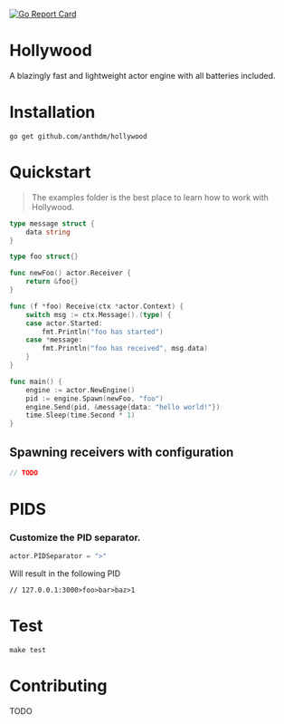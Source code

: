 [![Go Report Card](https://goreportcard.com/badge/github.com/anthdm/hollywood)](https://goreportcard.com/report/github.com/anthdm/hollywood)

# Hollywood

A blazingly fast and lightweight actor engine with all batteries included.

# Installation

```
go get github.com/anthdm/hollywood
```

# Quickstart

> The examples folder is the best place to learn how to work with Hollywood.

```Go
type message struct {
	data string
}

type foo struct{}

func newFoo() actor.Receiver {
	return &foo{}
}

func (f *foo) Receive(ctx *actor.Context) {
	switch msg := ctx.Message().(type) {
	case actor.Started:
		fmt.Println("foo has started")
	case *message:
		fmt.Println("foo has received", msg.data)
	}
}

func main() {
	engine := actor.NewEngine()
	pid := engine.Spawn(newFoo, "foo")
	engine.Send(pid, &message{data: "hello world!"})
	time.Sleep(time.Second * 1)
}
```

## Spawning receivers with configuration

```Go
// TODO
```

# PIDS

### Customize the PID separator.

```Go
actor.PIDSeparator = ">"
```

Will result in the following PID

```
// 127.0.0.1:3000>foo>bar>baz>1
```

# Test

```
make test
```

# Contributing

TODO
